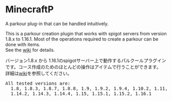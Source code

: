 # MinecraftP
A parkour plug-in that can be handled intuitively.

This is a parkour creation plugin that works with spigot servers from version 1.8.x to 1.16.1. Most of the operations required to create a parkour can be done with items.<br>
See the [wiki](https://github.com/Mi10tsuhashi/MinecraftP/wiki) for details.<br>

バージョン1.8.x から 1.16.1のspigotサーバー上で動作するパルクールプラグインです。コース作成のためのほとんどの操作はアイテムで行うことができます。<br>
詳細は[wiki](https://github.com/Mi10tsuhashi/MinecraftP/wiki)を参照してください。
<pre>
All tested versions are:  
  1.8, 1.8.3, 1.8.7, 1.8.8, 1.9, 1.9.2, 1.9.4, 1.10.2, 1.11, 1.12, 1.12.1, 1.12.2, 1.13, 1.13.1, 1.13.2, 1.14, 1.14.1,
  1.14.2, 1.14.3, 1.14.4, 1.15, 1.15.1, 1.15.2, 1.16.1
  </pre>
